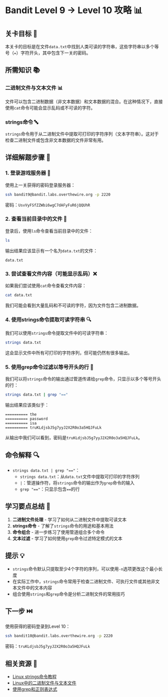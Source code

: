 # Bandit Level 9 → Level 10 攻略 📊

## 关卡目标 🎯

本关卡的目标是在文件`data.txt`中找到人类可读的字符串，这些字符串以多个等号（`=`）字符开头，其中包含下一关的密码。

## 所需知识 📚

### 二进制文件与文本文件 📊

文件可以包含二进制数据（非文本数据）和文本数据的混合。在这种情况下，直接使用`cat`命令可能会显示乱码或不可读的字符。

### strings命令 🔤

`strings`命令用于从二进制文件中提取可打印的字符序列（文本字符串）。这对于检查二进制文件或包含非文本数据的文件非常有用。

## 详细解题步骤 📝

### 1. 登录游戏服务器 🔐

使用上一关获得的密码登录服务器：

```bash
ssh bandit9@bandit.labs.overthewire.org -p 2220
```

密码：`UsvVyFSfZZWbi6wgC7dAFyFuR6jQQUhR`

### 2. 查看当前目录中的文件 👀

登录后，使用`ls`命令查看当前目录中的文件：

```bash
ls
```

输出结果应该显示有一个名为`data.txt`的文件：

```
data.txt
```

### 3. 尝试查看文件内容（可能显示乱码）❌

如果我们尝试使用`cat`命令查看文件内容：

```bash
cat data.txt
```

我们可能会看到大量乱码和不可读的字符，因为文件包含二进制数据。

### 4. 使用strings命令提取可读字符串 🔍

我们可以使用`strings`命令提取文件中的可读字符串：

```bash
strings data.txt
```

这会显示文件中所有可打印的字符序列，但可能仍然有很多输出。

### 5. 使用grep命令过滤以等号开头的行 🔎

我们可以将`strings`命令的输出通过管道传递给`grep`命令，只显示以多个等号开头的行：

```bash
strings data.txt | grep "=="
```

输出结果应该类似于：

```
========== the
========== password
========== isa
========== truKLdjsbJ5g7yyJ2X2R0o3a5HQJFuLk
```

从输出中我们可以看到，密码是`truKLdjsbJ5g7yyJ2X2R0o3a5HQJFuLk`。

## 命令解释 🔍

- `strings data.txt | grep "=="`：
  - `strings data.txt`：从`data.txt`文件中提取可打印的字符序列
  - `|`：管道操作符，将`strings`命令的输出作为`grep`命令的输入
  - `grep "=="`：只显示包含`==`的行

## 学习要点总结 📌

1. **二进制文件处理** - 学习了如何从二进制文件中提取可读文本
2. **strings命令** - 了解了`strings`命令的用途和基本用法
3. **命令组合** - 进一步练习了使用管道组合多个命令
4. **文本过滤** - 学习了如何使用`grep`命令过滤特定模式的文本

## 提示 💡

- `strings`命令默认只提取至少4个字符的序列，可以使用`-n`选项更改这个最小长度
- 在实际工作中，`strings`命令常用于检查二进制文件、可执行文件或其他非文本文件中的文本内容
- 组合使用`strings`和`grep`命令是分析二进制文件的常用技巧

## 下一步 ⏭️

使用获得的密码登录到Level 10：

```bash
ssh bandit10@bandit.labs.overthewire.org -p 2220
```

密码：`truKLdjsbJ5g7yyJ2X2R0o3a5HQJFuLk`

## 相关资源 🔗

- [Linux strings命令教程](./resource/level9→level10/Linux_strings命令教程.md)
- [Linux中的二进制文件与文本文件](./resource/level9→level10/Linux中的二进制文件与文本文件.md)
- [使用grep和正则表达式](./resource/level9→level10/使用grep和正则表达式.md)
